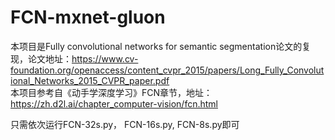 # FCN-mxnet-gluon
本项目是Fully convolutional networks for semantic segmentation论文的复现，论文地址：https://www.cv-foundation.org/openaccess/content_cvpr_2015/papers/Long_Fully_Convolutional_Networks_2015_CVPR_paper.pdf
<br />本项目参考自《动手学深度学习》FCN章节，地址：https://zh.d2l.ai/chapter_computer-vision/fcn.html

只需依次运行FCN-32s.py， FCN-16s.py, FCN-8s.py即可
